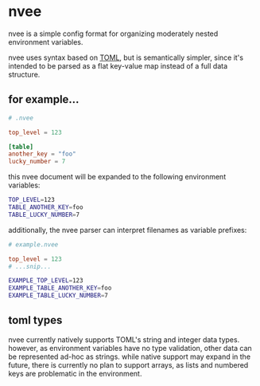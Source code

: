 # nvee

nvee is a simple config format for organizing moderately nested environment variables.

nvee uses syntax based on [TOML](https://toml.io), but is semantically simpler, since it's intended to be parsed as a flat key-value map instead of a full data structure.

## for example...
```toml
# .nvee

top_level = 123

[table]
another_key = "foo"
lucky_number = 7
```
this nvee document will be expanded to the following environment variables:

```sh
TOP_LEVEL=123
TABLE_ANOTHER_KEY=foo
TABLE_LUCKY_NUMBER=7
```

additionally, the nvee parser can interpret filenames as variable prefixes:

```toml
# example.nvee

top_level = 123
# ...snip...
```
```sh
EXAMPLE_TOP_LEVEL=123
EXAMPLE_TABLE_ANOTHER_KEY=foo
EXAMPLE_TABLE_LUCKY_NUMBER=7
```

## toml types

nvee currently natively supports TOML's string and integer data types. however, as environment variables have no type validation, other data can be represented ad-hoc as strings. while native support may expand in the future, there is currently no plan to support arrays, as lists and numbered keys are problematic in the environment.

